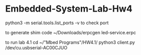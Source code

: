 # Embedded-System-Lab-Hw4

python3 -m serial.tools.list_ports -v      to check port 

to generate shim code
  ~/Downloads/erpcgen led-service.erpc

to run lab 4.1
  cd ~/"Mbed Programs"/HW4.1/
  python3 client.py /dev/cu.usbserial-AC00CJUO

